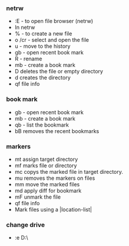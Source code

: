 
### netrw
- :E - to open file browser (netrw)  
- In netrw  
-  % - to create a new file
-  o /cr - select and open the file
-  u  - move to the history
-  gb - open recent book mark
-  R  - rename
-  mb - create a book mark
-  D deletes the file or empty directory
-  d creates the directory
-  qf file info
### book mark
-  gb - open recent book mark
-  mb - create a book mark
-  qb  - list the bookmark
-  bB removes the recent bookmarks

### markers
 - mt assign target directory
 - mf marks file or directory
 - mc copys the marked file in target directory.
 - mu removes the markers on files
 - mm move the marked files
 - md apply diff for bookmark
 - mF unmark the file
 - qf file info
 - Mark files using a |location-list|
### change drive
 - :e D:\
